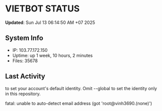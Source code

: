 # VIETBOT STATUS
**Updated**: Sun Jul 13 06:14:50 AM +07 2025

## System Info
- IP: 103.77.172.150
- Uptime: up 1 week, 10 hours, 2 minutes
- Files: 35678

## Last Activity

to set your account's default identity.
Omit --global to set the identity only in this repository.

fatal: unable to auto-detect email address (got 'root@vinh3690.(none)')
